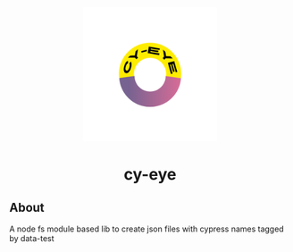 <div align="center">

<img src="./public/banner.png" width="240">

# cy-eye

</div>

## About

A node fs module based lib to create json files with cypress names tagged by data-test 
